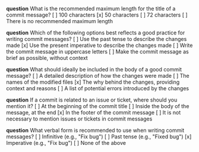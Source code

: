**question** What is the recommended maximum length for the title of a commit message?
[ ] 100 characters
[x] 50 characters
[ ] 72 characters
[ ] There is no recommended maximum length

**question** Which of the following options best reflects a good practice for writing commit messages?
[ ] Use the past tense to describe the changes made
[x] Use the present imperative to describe the changes made
[ ] Write the commit message in uppercase letters
[ ] Make the commit message as brief as possible, without context

**question** What should ideally be included in the body of a good commit message?
[ ] A detailed description of how the changes were made
[ ] The names of the modified files
[x] The why behind the changes, providing context and reasons
[ ] A list of potential errors introduced by the changes

**question** If a commit is related to an issue or ticket, where should you mention it?
[ ] At the beginning of the commit title
[ ] Inside the body of the message, at the end
[x] In the footer of the commit message
[ ] It is not necessary to mention issues or tickets in commit messages

**question** What verbal form is recommended to use when writing commit messages?
[ ] Infinitive (e.g., "Fix bug")
[ ] Past tense (e.g., "Fixed bug")
[x] Imperative (e.g., "Fix bug")
[ ] None of the above